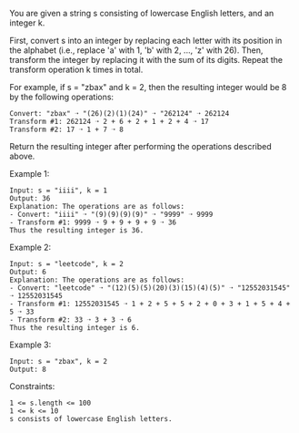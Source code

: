 You are given a string s consisting of lowercase English letters, and an integer k.

First, convert s into an integer by replacing each letter with its position in the alphabet (i.e., replace 'a' with 1, 'b' with 2, ..., 'z' with 26). Then, transform the integer by replacing it with the sum of its digits. Repeat the transform operation k times in total.

For example, if s = "zbax" and k = 2, then the resulting integer would be 8 by the following operations:

    Convert: "zbax" ➝ "(26)(2)(1)(24)" ➝ "262124" ➝ 262124
    Transform #1: 262124 ➝ 2 + 6 + 2 + 1 + 2 + 4 ➝ 17
    Transform #2: 17 ➝ 1 + 7 ➝ 8

Return the resulting integer after performing the operations described above.

Example 1:

    Input: s = "iiii", k = 1
    Output: 36
    Explanation: The operations are as follows:
    - Convert: "iiii" ➝ "(9)(9)(9)(9)" ➝ "9999" ➝ 9999
    - Transform #1: 9999 ➝ 9 + 9 + 9 + 9 ➝ 36
    Thus the resulting integer is 36.

Example 2:

    Input: s = "leetcode", k = 2
    Output: 6
    Explanation: The operations are as follows:
    - Convert: "leetcode" ➝ "(12)(5)(5)(20)(3)(15)(4)(5)" ➝ "12552031545" ➝ 12552031545
    - Transform #1: 12552031545 ➝ 1 + 2 + 5 + 5 + 2 + 0 + 3 + 1 + 5 + 4 + 5 ➝ 33
    - Transform #2: 33 ➝ 3 + 3 ➝ 6
    Thus the resulting integer is 6.

Example 3:

    Input: s = "zbax", k = 2
    Output: 8

Constraints:

    1 <= s.length <= 100
    1 <= k <= 10
    s consists of lowercase English letters.
